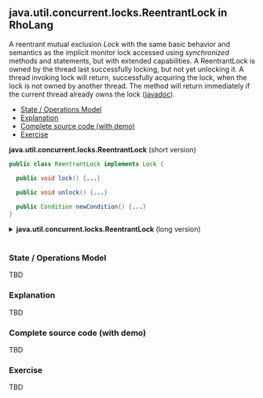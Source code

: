 ## java.util.concurrent.locks.ReentrantLock in RhoLang

A reentrant mutual exclusion *Lock* with the same basic behavior and semantics as the implicit monitor lock accessed using *synchronized* methods and statements, but with extended capabilities. A ReentrantLock is owned by the thread last successfully locking, but not yet unlocking it. A thread invoking lock will return, successfully acquiring the lock, when the lock is not owned by another thread. The method will return immediately if the current thread already owns the lock ([javadoc](https://docs.oracle.com/javase/9/docs/api/java/util/concurrent/locks/ReentrantLock.html)).

- [State / Operations Model](#state--operations-model)
- [Explanation](#explanation)
- [Complete source code (with demo)](#complete-source-code-with-demo)
- [Exercise](#exercise)

**java.util.concurrent.locks.ReentrantLock** (short version)   
```java
public class ReentrantLock implements Lock {

  public void lock() {...}

  public void unlock() {...}  
  
  public Condition newCondition() {...}
}

```

<details><summary><b>java.util.concurrent.locks.ReentrantLock</b> (long version)</summary><p>
  
```java
public class ReentrantLock implements Lock {
  // Acquires the lock.
  public void lock() {...}

  // Returns a new Condition instance that is bound to this Lock instance.
  public Condition newCondition() {...}

  // Acquires the lock only if it is free at the time of invocation.
  public boolean tryLock() {...}

  // Releases the lock.
  public void unlock() {...}
  
  // Queries the number of holds on this lock by the current thread.
  public int getHoldCount() {...}

  // Returns an estimate of the number of threads waiting to acquire this lock.
  public int getQueueLength() {...}

  // Queries if this lock is held by any thread.
  public boolean isLocked() {...}
}
```
</p></details><br/>

### State / Operations Model
TBD

### Explanation
TBD

### Complete source code (with demo)
TBD

### Exercise
TBD
